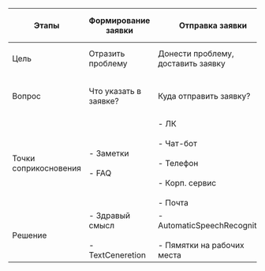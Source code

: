 | Этапы | Формирование заявки | Отправка заявки | Ожидание исполнения заявки | Исполнение | Обратная связь |
| --- | --- | --- | --- | --- | --- |
| Цель | Отразить проблему | Донести проблему, доставить заявку | Сократить время ожидания | Получить желаемый результат | Оценить решение проблемы |
| Вопрос | Что указать в заявке? | Куда отправить заявку? | Как скоро решат проблему? | Удовлетворяет ли результат ожиданиям? | Придется ли мне обращаться снова? |
| Точки соприкосновения | \- Заметки<br><br>\- FAQ | \- ЛК<br><br>\- Чат-бот<br><br>\- Телефон<br><br>\- Корп. сервис<br><br>\- Почта | \- Почта<br><br>\- Телефон<br><br>\- Чат-бот | \- Рабочее место<br><br>\- Компьютер | \- Форма обратной связи |
| Решение | \- Здравый смысл<br><br>\- TextCeneretion | \- AutomaticSpeechRecognition<br><br>\- Пямятки на рабочих места | \- Комментарии | \- Сотрудник-исполнитель | \- TextCeneretion |
